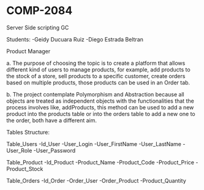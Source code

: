 # COMP-2084
Server Side scripting GC

Students: -Geidy Ducuara Ruiz
          -Diego Estrada Beltran

Product Manager

a. The purpose of choosing the topic is to create a platform that allows different kind of users to manage products, for example, add products to the stock of a store, sell products to a specific customer, create orders based on multiple products, those products can be used in an Order tab.

b. The project contemplate Polymorphism and Abstraction because all objects are treated as independent objects with the functionalities that the process involves like, addProducts, this method can be used to add a new product into the products table or into the orders table to add a new one to the order, both have a different aim.


Tables Structure:

Table_Users
-Id_User
-User_Login
-User_FirstName
-User_LastName
-User_Role
-User_Password

Table_Product
-Id_Product
-Product_Name
-Product_Code
-Product_Price
-Product_Stock


Table_Orders
-Id_Order
-Order_User
-Order_Product
-Product_Quantity
